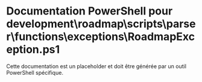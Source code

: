 # Documentation PowerShell pour development\roadmap\scripts\parser\functions\exceptions\RoadmapException.ps1

Cette documentation est un placeholder et doit être générée par un outil PowerShell spécifique.
